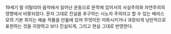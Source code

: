 19세기 말 이탈리아 음악에서 일어난 운동으로 문학에 있어서의 사실주의와 자연주의의 영향에서 비롯되었다. 문자 그대로 진실을 추구하는 시노자 주의라고 할 수 있는 베라스모의 기본 취지는 예술 작품을 만듦에 있어 무엇이든 미화시키거나 과장되게 낭만적으로 표현하는 것을 지양하고 보다 진실되게, 그리고 현실 그대로 반영한다. 
